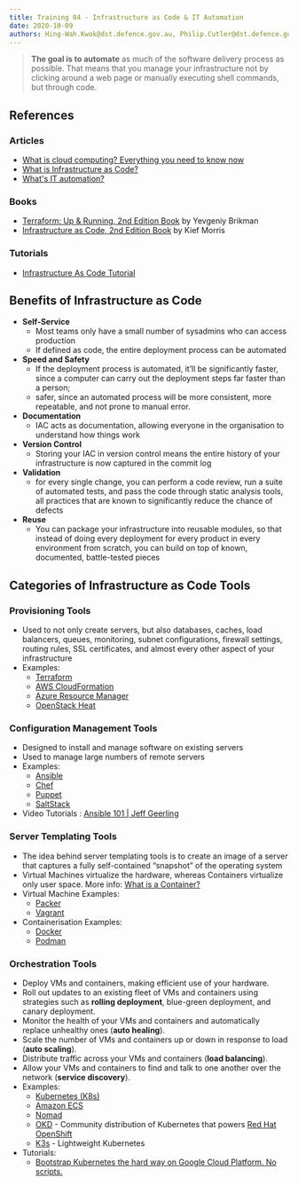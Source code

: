 ```yaml
---
title: Training 04 - Infrastructure as Code & IT Automation
date: 2020-10-09
authors: Hing-Wah.Kwok@dst.defence.gov.au, Philip.Cutler@dst.defence.gov.au
---
```


<!-- # Training 04 - Infrastructure as Code & IT Automation -->

> **The goal is to automate** as much of the software delivery process as possible. That means that you manage your infrastructure not by clicking around a web page or manually executing shell commands, but through code.  

## References

### Articles

* [What is cloud computing? Everything you need to know now](https://www.infoworld.com/article/2683784/what-is-cloud-computing.html)
* [What is Infrastructure as Code?](https://www.hashicorp.com/resources/what-is-infrastructure-as-code)
* [What's IT automation?](https://www.redhat.com/en/topics/automation/whats-it-automation)

### Books

* [Terraform: Up & Running, 2nd Edition Book](https://learning.oreilly.com/library/view/terraform-up/9781492046899/) by Yevgeniy Brikman
* [Infrastructure as Code, 2nd Edition Book](https://learning.oreilly.com/library/view/infrastructure-as-code/9781098114664/) by Kief Morris

### Tutorials

* [Infrastructure As Code Tutorial](https://github.com/Artemmkin/infrastructure-as-code-tutorial)

## Benefits of Infrastructure as Code

* **Self-Service**
  * Most teams only have a small number of sysadmins who can access production
  * If defined as code, the entire deployment process can be automated
* **Speed and Safety**
  * If the deployment process is automated, it’ll be significantly faster, since a computer can carry out the deployment steps far faster than a person;
  * safer, since an automated process will be more consistent, more repeatable, and not prone to manual error.
* **Documentation**
  * IAC acts as documentation, allowing everyone in the organisation to understand how things work
* **Version Control**
  * Storing your IAC in version control means the entire history of your infrastructure is now captured in the commit log
* **Validation**
  * for every single change, you can perform a code review, run a suite of automated tests, and pass the code through static analysis tools, all practices that are known to significantly reduce the chance of defects
* **Reuse**
  * You can package your infrastructure into reusable modules, so that instead of doing every deployment for every product in every environment from scratch, you can build on top of known, documented, battle-tested pieces

## Categories of Infrastructure as Code Tools

### Provisioning Tools

* Used to not only create servers, but also databases, caches, load balancers, queues, monitoring, subnet configurations, firewall settings, routing rules, SSL certificates, and almost every other aspect of your infrastructure
* Examples:
  * [Terraform](https://www.terraform.io/)
  * [AWS CloudFormation](https://aws.amazon.com/cloudformation/)
  * [Azure Resource Manager](https://azure.microsoft.com/en-au/features/resource-manager/)
  * [OpenStack Heat](https://docs.openstack.org/heat/latest/)

### Configuration Management Tools

* Designed to install and manage software on existing servers
* Used to manage large numbers of remote servers
* Examples:
  * [Ansible](https://www.ansible.com/)
  * [Chef](https://www.chef.io/)
  * [Puppet](https://puppet.com/)
  * [SaltStack](https://www.saltstack.com/)
* Video Tutorials : [Ansible 101 | Jeff Geerling ](https://www.youtube.com/playlist?list=PL2_OBreMn7FqZkvMYt6ATmgC0KAGGJNAN)

### Server Templating Tools

* The idea behind server templating tools is to create an image of a server that captures a fully self-contained “snapshot” of the operating system
* Virtual Machines virtualize the hardware, whereas Containers virtualize only user space. More info: [What is a Container?](https://www.docker.com/resources/what-container)
* Virtual Machine Examples:
  * [Packer](https://www.packer.io/)
  * [Vagrant](https://www.vagrantup.com/)
* Containerisation Examples:
  * [Docker](https://www.docker.com/)
  * [Podman](https://www.podman.io/)

### Orchestration Tools

* Deploy VMs and containers, making efficient use of your hardware.
* Roll out updates to an existing fleet of VMs and containers using strategies such as **rolling deployment**, blue-green deployment, and canary deployment.
* Monitor the health of your VMs and containers and automatically replace unhealthy ones (**auto healing**).
* Scale the number of VMs and containers up or down in response to load (**auto scaling**).
* Distribute traffic across your VMs and containers (**load balancing**).
* Allow your VMs and containers to find and talk to one another over the network (**service discovery**).
* Examples:
  * [Kubernetes (K8s)](https://kubernetes.io/)
  * [Amazon ECS](https://aws.amazon.com/ecs/)
  * [Nomad](https://www.nomadproject.io/)
  * [OKD](https://www.okd.io/) - Community distribution of Kubernetes that powers [Red Hat OpenShift](https://www.openshift.com/)
  * [K3s](https://k3s.io/) - Lightweight Kubernetes
* Tutorials:
  * [Bootstrap Kubernetes the hard way on Google Cloud Platform. No scripts.](https://github.com/kelseyhightower/kubernetes-the-hard-way)
